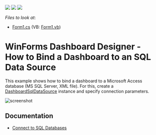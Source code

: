<!-- default badges list -->
![](https://img.shields.io/endpoint?url=https://codecentral.devexpress.com/api/v1/VersionRange/128580856/18.2.3%2B)
[![](https://img.shields.io/badge/Open_in_DevExpress_Support_Center-FF7200?style=flat-square&logo=DevExpress&logoColor=white)](https://supportcenter.devexpress.com/ticket/details/E5107)
[![](https://img.shields.io/badge/📖_How_to_use_DevExpress_Examples-e9f6fc?style=flat-square)](https://docs.devexpress.com/GeneralInformation/403183)
<!-- default badges end -->
<!-- default file list -->
*Files to look at*:

* [Form1.cs](./CS/Dashboard_DashboardDataProviders/Form1.cs) (VB: [Form1.vb](./VB/Dashboard_DashboardDataProviders/Form1.vb))
<!-- default file list end -->
# WinForms Dashboard Designer - How to Bind a Dashboard to an SQL Data Source


This example shows how to bind a dashboard to a Microsoft Access database (MS SQL Server, XML file). For this, create a [DashboardSqlDataSource](https://docs.devexpress.com/Dashboard/DevExpress.DashboardCommon.DashboardSqlDataSource) instance and specify connection parameters.

![screenshot](images/screenshot.png)

## Documentation

* [Connect to SQL Databases](https://docs.devexpress.com/Dashboard/16132)
